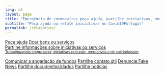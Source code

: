 ```yaml
---
lang: pt
layout: page
title: "Emergência do coronavírus peça ajuda, partilhe iniciativas, notícias, dados"
subtitle: "Peça ajuda ou relate iniciativas no Covid19Portugal"
permalink: /relatorios/
---
```


<div class="offset-md-1 col-md-10">
  <a class="btn btn-success btn-block btn-form" href="/segnala/chiedi-aiuto">Peça ajuda</a>
  <a class="btn btn-success btn-block btn-form" href="/segnala/dona-beni-servizi">Doar bens ou serviços
</a>

  <br>

  <a class="btn btn-outline-dark btn-block btn-form" href="/segnala/iniziative-servizi">
    Partilhe informações sobre iniciativas ou serviços<br>
    <small>Trabalho/apoio empresarial, iniciativas culturais, recreativas e de solidariedade</small>
  </a>

  <a class="btn btn-outline-dark btn-block btn-form " href="/segnala/raccolta-fondi">Comunicar a angariação de fundos</a>
  <a class="btn btn-outline-dark btn-block btn-form" href="/segnala/contatto-utile">Partilhe contato útil</a>
  <a class="btn btn-outline-dark btn-block btn-form" href="/segnala/bufala">Denuncie Fake News</a>
  <a class="btn btn-outline-dark btn-block btn-form" href="/segnala/documenti-dati">Partilhe documentos/dados</a>
  <a class="btn btn-outline-dark btn-block btn-form" href="/segnala/notizia">Partilhe notícias</a>
</div>


